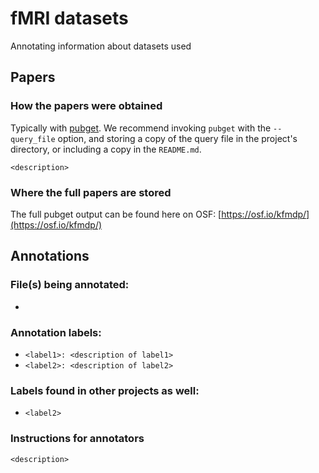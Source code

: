 # fMRI datasets
Annotating information about datasets used

## Papers

### How the papers were obtained
Typically with [pubget](https://neuroquery.github.io/pubget/pubget.html).
We recommend invoking `pubget` with the `--query_file` option, and storing a copy of the query file in the project's directory, or including a copy in the `README.md`.

`<description>`

### Where the full papers are stored
The full pubget output can be found here on OSF: [https://osf.io/kfmdp/](https://osf.io/kfmdp/)

## Annotations
### File(s) being annotated: 
- 
  
### Annotation labels:
- `<label1>: <description of label1>`
- `<label2>: <description of label2>` 

### Labels found in other projects as well:
- `<label2>`

### Instructions for annotators
`<description>`

